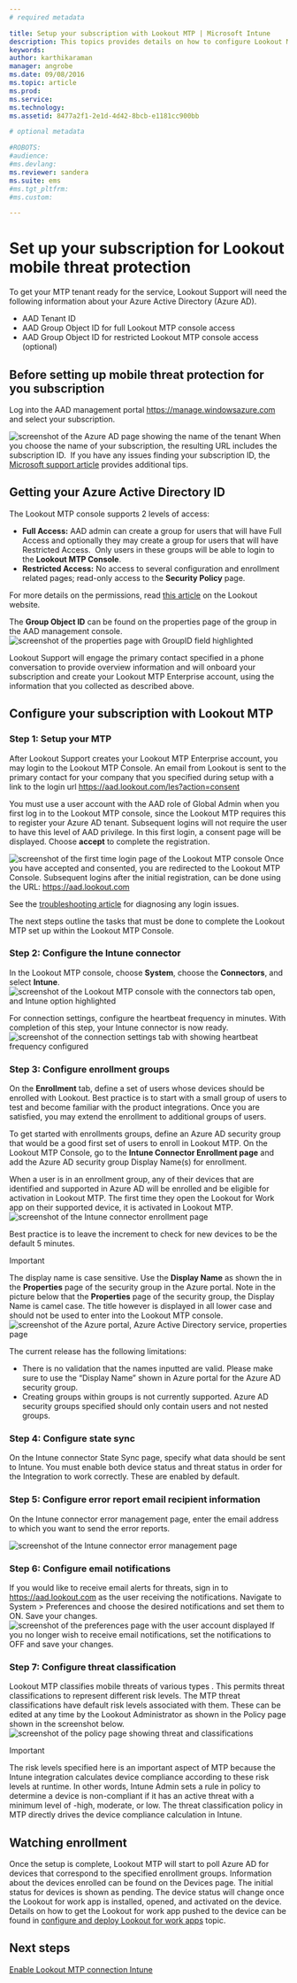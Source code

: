 ```yaml
---
# required metadata

title: Setup your subscription with Lookout MTP | Microsoft Intune
description: This topics provides details on how to configure Lookout MTP.
keywords:
author: karthikaraman
manager: angrobe
ms.date: 09/08/2016
ms.topic: article
ms.prod:
ms.service:
ms.technology:
ms.assetid: 8477a2f1-2e1d-4d42-8bcb-e1181cc900bb

# optional metadata

#ROBOTS:
#audience:
#ms.devlang:
ms.reviewer: sandera
ms.suite: ems
#ms.tgt_pltfrm:
#ms.custom:

---
```


# Set up your subscription for  Lookout mobile threat protection
To get your MTP tenant ready for the service, Lookout Support will need the following information about your Azure Active Directory (Azure AD). 

* AAD Tenant ID
* AAD Group Object ID for full Lookout MTP console access
* AAD Group Object ID for restricted Lookout MTP console access (optional)  

## Before setting up mobile threat protection for you subscription
Log into the AAD management portal https://manage.windowsazure.com and select your subscription. 

![screenshot of the Azure AD page showing the name of the tenant](../media/mtp/aad_tenant_name.png)
When you choose the name of your subscription, the resulting URL  includes the subscription ID.  If you have any issues finding your subscription ID, the [Microsoft support article](https://support.office.com/en-us/article/Find-your-Office-365-tenant-ID-6891b561-a52d-4ade-9f39-b492285e2c9b?ui=en-US&rs=en-US&ad=US) provides additional tips.   
## Getting your Azure Active Directory ID
The Lookout MTP console supports 2 levels of access:  
* **Full Access:** AAD admin can create a group for users that will have Full Access and optionally they may create a group for users that will have Restricted Access.  Only users in these groups will be able to login to the **Lookout MTP Console**.
* **Restricted Access:** No access to several configuration and enrollment related pages; read-only access to the **Security Policy** page.  

For more details on the permissions, read [this article](https://personal.support.lookout.com/hc/en-us/articles/114094105653) on the Lookout website.

The **Group Object ID** can be found on the properties page of the group in the AAD management console.
![screenshot of the properties page with GroupID field highlighted](../media/mtp/aad_group_object_id.png)

Lookout Support will engage the primary contact specified in a phone conversation to provide overview information and will onboard your subscription and create your Lookout MTP Enterprise account, using the information that you collected as described above.


## Configure your subscription with Lookout MTP
### Step 1: Setup your MTP
After Lookout Support creates your Lookout MTP Enterprise account, you may login to the Lookout MTP Console.   An email from Lookout is sent to the primary contact for your company that you specified during setup with a link to the login url   https://aad.lookout.com/les?action=consent

You must use a user account with the AAD role of Global Admin when you first log in to the Lookout MTP console, since the Lookout MTP requires this to register your Azure AD tenant.   Subsequent logins will not require the user to have this level of AAD privilege.  In this first login, a consent page will be displayed. Choose **accept** to complete the registration.

![screenshot of the first time login page of the Lookout MTP console](../media\mtp/lookout_mtp_initial_login.png)
Once you have accepted and consented, you are redirected to the Lookout MTP Console. Subsequent logins after the initial registration, can be done using the URL:  https://aad.lookout.com

See the [troubleshooting article](troubleshooting-lookout-integration)  for diagnosing any login issues.

The next steps outline the tasks that must be done to complete the Lookout MTP set up within the Lookout MTP Console.

### Step 2: Configure the Intune connector

In the Lookout MTP console, choose **System**, choose the **Connectors**, and select **Intune**.
![screenshot of the Lookout MTP console with the connectors tab open, and Intune option highlighted](../media/mtp/lookout_mtp_setup-intune-connector.png)

For connection settings, configure the heartbeat frequency in minutes.  With completion of this step, your Intune connector is now ready.  
![screenshot of the connection settings tab with showing heartbeat frequency configured](../media/mtp/lookout-mtp-connection-settings.png)

### Step 3: Configure enrollment groups
On the **Enrollment** tab, define a set of users whose devices should be enrolled with Lookout.   Best practice is to start with a small group of users to test and become familiar with the product integrations.  Once you are satisfied, you may extend the enrollment to additional groups of users.

To get started with enrollments groups, define an Azure AD security group that would be a good first set of users to enroll in Lookout MTP.    On the Lookout MTP Console, go to the **Intune Connector Enrollment page** and add the Azure AD security group Display Name(s) for enrollment.

When a user is in an enrollment group, any of their devices that are identified and supported in Azure AD will be enrolled and be eligible for activation in Lookout MTP.  The first time they open the Lookout for Work app on their supported device, it is activated in Lookout MTP.
![screenshot of the Intune connector enrollment page](../media/mtp/lookout-mtp-enrollment.png)

Best practice is to leave the increment to check for new devices to be the default 5 minutes.

>[!IMPORTANT]
> The display name is case sensitive.  Use the **Display Name** as shown the in the **Properties** page of the security group in the Azure portal. Note in the picture below that the **Properties** page of the security group, the Display Name is camel case.  The title however is displayed in all lower case and should not be used to enter into the Lookout MTP console.
>![screenshot of the Azure portal, Azure Active Directory service, properties page](../media/mtp/aad-group-display-name.png)

The current release has the following limitations:  
* There is no validation that the names inputted are valid.  Please make sure to use the “Display Name” shown in Azure portal for the Azure AD security group.
* Creating groups within groups is not currently supported.  Azure AD security groups specified should only contain users and not nested groups.


### Step 4: Configure state sync
On the Intune connector State Sync page, specify what data should be sent to Intune.  You must enable both device status and threat status in order for the Integration to work correctly.  These are enabled by default.
### Step 5: Configure error report email recipient information
On the Intune connector error management page, enter the email address to which you want to send the error reports.

![screenshot of the Intune connector error management page](../media/mtp/lookout-mtp-connector-error-notifications.png)

### Step 6: Configure email notifications
If you would like to receive email alerts for threats, sign in to https://aad.lookout.com  as the user receiving the notifications.  Navigate to System > Preferences and choose the desired notifications and set them to ON. Save your changes.
![screenshot of the preferences page with the user account displayed](../media/mtp/lookout-mtp-email-notifications.png)
If you no longer wish to receive email notifications, set the notifications to OFF and save your changes.
### Step 7: Configure threat classification
Lookout MTP classifies mobile threats of various types . This permits threat classifications to represent different risk levels. The MTP threat classifications have default risk levels associated with them. These can be edited at any time by the Lookout Administrator as shown in the Policy page shown in the screenshot below.
![screenshot of the policy page showing threat and classifications](../media/mtp/lookout-mtp-threat-classification.png)

>[!IMPORTANT]
> The risk levels specified here is an important aspect of MTP because the Intune integration calculates device compliance according to these risk levels at runtime. In other words, Intune Admin sets a rule in policy to determine a device is non-compliant if it has an active threat with a minimum level of -high, moderate, or low. The threat classification policy in MTP directly drives the device compliance calculation in Intune.

## Watching enrollment
Once the setup is complete, Lookout MTP will start to poll Azure AD for devices that correspond to the specified enrollment groups.  Information about the devices enrolled can be found on the Devices page.  The initial status for devices is shown as pending.  The device status will change once the Lookout for work app is installed, opened, and activated on the device.  Details on how to get the Lookout for work app pushed to the device can be found in [configure and deploy Lookout for work apps](configure-and-deploy-lookout-for-work-apps.md) topic.
## Next steps
[Enable Lookout MTP connection Intune](enable-lookout-mtp-connection-in-intune.md)
